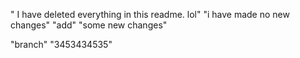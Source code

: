 " I have deleted everything in this readme. lol"
"i have made no new changes"
"add"
"some new changes"


"branch"
"3453434535"